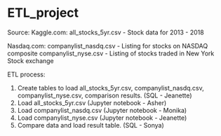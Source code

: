 # ETL_project

Source:
Kaggle.com: 
all_stocks_5yr.csv - Stock data for 2013 - 2018

Nasdaq.com:
companylist_nasdq.csv - Listing for stocks on NASDAQ composite
companylist_nyse.csv - Listing of stocks traded in New York Stock exchange

ETL process:
1. Create tables to load all_stocks_5yr.csv, companylist_nasdq.csv, companylist_nyse.csv, comparison results. (SQL - Jeanette)
2. Load all_stocks_5yr.csv (Jupyter notebook - Asher)
3. Load companylist_nasdq.csv (Jupyter notebook - Monika) 
4. Load companylist_nyse.csv (Jupyter notebook - Jeanette)
5. Compare data and load result table. (SQL - Sonya) 
